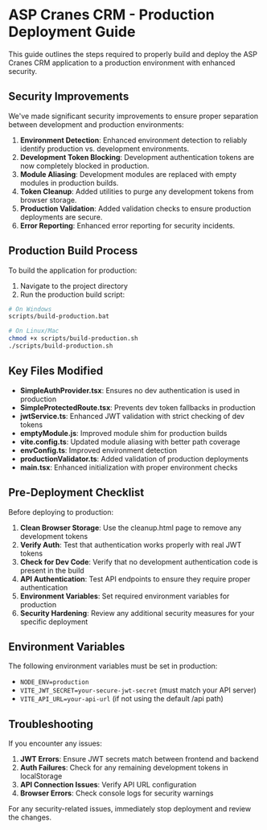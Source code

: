 # ASP Cranes CRM - Production Deployment Guide

This guide outlines the steps required to properly build and deploy the ASP Cranes CRM application to a production environment with enhanced security.

## Security Improvements

We've made significant security improvements to ensure proper separation between development and production environments:

1. **Environment Detection**: Enhanced environment detection to reliably identify production vs. development environments.
2. **Development Token Blocking**: Development authentication tokens are now completely blocked in production.
3. **Module Aliasing**: Development modules are replaced with empty modules in production builds.
4. **Token Cleanup**: Added utilities to purge any development tokens from browser storage.
5. **Production Validation**: Added validation checks to ensure production deployments are secure.
6. **Error Reporting**: Enhanced error reporting for security incidents.

## Production Build Process

To build the application for production:

1. Navigate to the project directory
2. Run the production build script:

```bash
# On Windows
scripts/build-production.bat

# On Linux/Mac
chmod +x scripts/build-production.sh
./scripts/build-production.sh
```

## Key Files Modified

- **SimpleAuthProvider.tsx**: Ensures no dev authentication is used in production
- **SimpleProtectedRoute.tsx**: Prevents dev token fallbacks in production
- **jwtService.ts**: Enhanced JWT validation with strict checking of dev tokens
- **emptyModule.js**: Improved module shim for production builds
- **vite.config.ts**: Updated module aliasing with better path coverage
- **envConfig.ts**: Improved environment detection
- **productionValidator.ts**: Added validation of production deployments
- **main.tsx**: Enhanced initialization with proper environment checks

## Pre-Deployment Checklist

Before deploying to production:

1. **Clean Browser Storage**: Use the cleanup.html page to remove any development tokens
2. **Verify Auth**: Test that authentication works properly with real JWT tokens
3. **Check for Dev Code**: Verify that no development authentication code is present in the build
4. **API Authentication**: Test API endpoints to ensure they require proper authentication
5. **Environment Variables**: Set required environment variables for production
6. **Security Hardening**: Review any additional security measures for your specific deployment

## Environment Variables

The following environment variables must be set in production:

- `NODE_ENV=production`
- `VITE_JWT_SECRET=your-secure-jwt-secret` (must match your API server)
- `VITE_API_URL=your-api-url` (if not using the default /api path)

## Troubleshooting

If you encounter any issues:

1. **JWT Errors**: Ensure JWT secrets match between frontend and backend
2. **Auth Failures**: Check for any remaining development tokens in localStorage
3. **API Connection Issues**: Verify API URL configuration
4. **Browser Errors**: Check console logs for security warnings

For any security-related issues, immediately stop deployment and review the changes.
